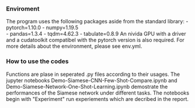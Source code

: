 ### Enviroment
The program uses the following packages aside from the standard library:
    - pytorch=1.10.0
    - numpy=1.19.5  
    - pandas=1.3.4
    - tqdm=4.62.3
    - tabulate=0.8.9
An nivida GPU with a driver and a cudatoolkit compatibel with the pytorch version is also required. For more details about the environment, please see env.yml.

### How to use the codes
Functions are plase in seperated .py files according to their usages. The jupyter notebooks Demo-Siamese-CNN-Few-Shot-Compare.ipynb and Demo-Siamese-Network-One-Shot-Learning.ipynb demostrate the performances of the Siamese network under different tasks. The notebooks begin with "Experiment" run experiements which are decribed in the report.